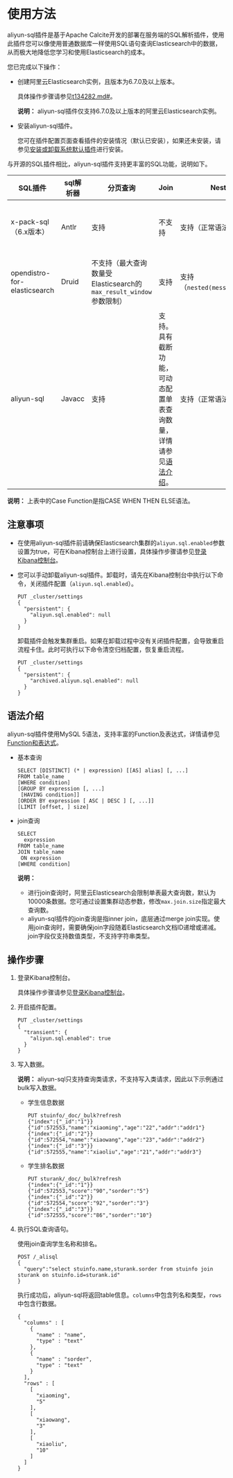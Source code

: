 # 使用方法

aliyun-sql插件是基于Apache Calcite开发的部署在服务端的SQL解析插件，使用此插件您可以像使用普通数据库一样使用SQL语句查询Elasticsearch中的数据，从而极大地降低您学习和使用Elasticsearch的成本。

您已完成以下操作：

-   创建阿里云Elasticsearch实例，且版本为6.7.0及以上版本。

    具体操作步骤请参见[t134282.md\#](/intl.zh-CN/Elasticsearch/管理实例/创建阿里云Elasticsearch实例.md)。

    **说明：** aliyun-sql插件仅支持6.7.0及以上版本的阿里云Elasticsearch实例。

-   安装aliyun-sql插件。

    您可在插件配置页面查看插件的安装情况（默认已安装），如果还未安装，请参见[安装或卸载系统默认插件](/intl.zh-CN/Elasticsearch/插件配置/安装或卸载系统默认插件.md)进行安装。


与开源的SQL插件相比，aliyun-sql插件支持更丰富的SQL功能，说明如下。

|SQL插件|sql解析器|分页查询|Join|Nested|常用Function|Case Function|扩展UDF|执行计划优化|
|-----|------|----|----|------|----------|-------------|-----|------|
|x-pack-sql（6.x版本）|Antlr|支持|不支持|支持（正常语法为a.b）|支持的Function较丰富。|不支持|不支持|执行计划优化规则相对较多。|
|opendistro-for-elasticsearch|Druid|不支持（最大查询数量受Elasticsearch的`max_result_window`参数限制）|支持|支持（`nested(message.info)`）|支持的Function较少。|不支持|不支持|有少量的执行计划优化规则。|
|aliyun-sql|Javacc|支持|支持。具有截断功能，可动态配置单表查询数量，详情请参见[语法介绍](#section_hle_s8a_v7z)。|支持（正常语法为a.b）|支持的Function较丰富，详情请参见[Function和表达式](/intl.zh-CN/Elasticsearch/插件配置/系统默认插件/使用aliyun-sql插件/查询语法说明.md)。|支持|支持。详情请参见[自定义UDF函数](/intl.zh-CN/Elasticsearch/插件配置/系统默认插件/使用aliyun-sql插件/查询语法说明.md)。|执行计划优化规则相对较多，并且使用[Calcite](https://calcite.apache.org/docs/index.html)优化执行计划。|

**说明：** 上表中的Case Function是指CASE WHEN THEN ELSE语法。

## 注意事项

-   在使用aliyun-sql插件前请确保Elasticsearch集群的`aliyun.sql.enabled`参数设置为true，可在Kibana控制台上进行设置，具体操作步骤请参见[登录Kibana控制台](/intl.zh-CN/Elasticsearch/可视化控制/Kibana/登录Kibana控制台.md)。
-   您可以手动卸载aliyun-sql插件。卸载时，请先在Kibana控制台中执行以下命令，关闭插件配置（`aliyun.sql.enabled`）。

    ```
    PUT _cluster/settings
    {
      "persistent": {
        "aliyun.sql.enabled": null
      }
    }
    ```

    卸载插件会触发集群重启。如果在卸载过程中没有关闭插件配置，会导致重启流程卡住。此时可执行以下命令清空归档配置，恢复重启流程。

    ```
    PUT _cluster/settings
    {
      "persistent": {
        "archived.aliyun.sql.enabled": null
      }
    }
    ```


## 语法介绍

aliyun-sql插件使用MySQL 5语法，支持丰富的Function及表达式，详情请参见[Function和表达式](/intl.zh-CN/Elasticsearch/插件配置/系统默认插件/使用aliyun-sql插件/查询语法说明.md)。

-   基本查询

    ```
    SELECT [DISTINCT] (* | expression) [[AS] alias] [, ...]
    FROM table_name
    [WHERE condition]
    [GROUP BY expression [, ...]
     [HAVING condition]]
    [ORDER BY expression [ ASC | DESC ] [, ...]]
    [LIMIT [offset, ] size]
    ```

-   join查询

    ```
    SELECT
      expression
    FROM table_name
    JOIN table_name 
     ON expression
    [WHERE condition] 
    ```

    **说明：**

    -   进行join查询时，阿里云Elasticsearch会限制单表最大查询数，默认为10000条数据。您可通过设置集群动态参数，修改`max.join.size`指定最大查询数。
    -   aliyun-sql插件的join查询是指inner join，底层通过merge join实现。使用join查询时，需要确保join字段随着Elasticsearch文档ID递增或递减。join字段仅支持数值类型，不支持字符串类型。

## 操作步骤

1.  登录Kibana控制台。

    具体操作步骤请参见[登录Kibana控制台](/intl.zh-CN/Elasticsearch/可视化控制/Kibana/登录Kibana控制台.md)。

2.  开启插件配置。

    ```
    PUT _cluster/settings
    {
      "transient": {
        "aliyun.sql.enabled": true
      }
    }
    ```

3.  写入数据。

    **说明：** aliyun-sql只支持查询类请求，不支持写入类请求，因此以下示例通过bulk写入数据。

    -   学生信息数据

        ```
        PUT stuinfo/_doc/_bulk?refresh
        {"index":{"_id":"1"}}
        {"id":572553,"name":"xiaoming","age":"22","addr":"addr1"}
        {"index":{"_id":"2"}}
        {"id":572554,"name":"xiaowang","age":"23","addr":"addr2"}
        {"index":{"_id":"3"}}
        {"id":572555,"name":"xiaoliu","age":"21","addr":"addr3"}
        ```

    -   学生排名数据

        ```
        PUT sturank/_doc/_bulk?refresh
        {"index":{"_id":"1"}}
        {"id":572553,"score":"90","sorder":"5"}
        {"index":{"_id":"2"}}
        {"id":572554,"score":"92","sorder":"3"}
        {"index":{"_id":"3"}}
        {"id":572555,"score":"86","sorder":"10"}
        ```

4.  执行SQL查询语句。

    使用join查询学生名称和排名。

    ```
    POST /_alisql
    {
      "query":"select stuinfo.name,sturank.sorder from stuinfo join sturank on stuinfo.id=sturank.id"
    }
    ```

    执行成功后，aliyun-sql将返回table信息。`columns`中包含列名和类型，`rows`中包含行数据。

    ```
    {
      "columns" : [
        {
          "name" : "name",
          "type" : "text"
        },
        {
          "name" : "sorder",
          "type" : "text"
        }
      ],
      "rows" : [
        [
          "xiaoming",
          "5"
        ],
        [
          "xiaowang",
          "3"
        ],
        [
          "xiaoliu",
          "10"
        ]
      ]
    }
    ```


